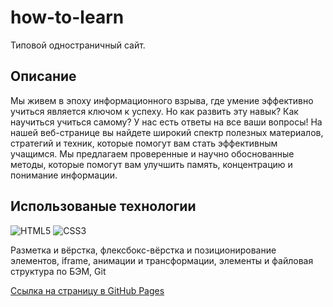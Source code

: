 # how-to-learn

Типовой одностраничный сайт.

## Описание

Мы живем в эпоху информационного взрыва, где умение эффективно учиться является ключом к успеху. Но как развить эту навык? Как научиться учиться самому? У нас есть ответы на все ваши вопросы!
На нашей веб-странице вы найдете широкий спектр полезных материалов, стратегий и техник, которые помогут вам стать эффективным учащимся. Мы предлагаем проверенные и научно обоснованные методы, которые помогут вам улучшить память, концентрацию и понимание информации.

## Использованые технологии

![HTML5](https://img.shields.io/badge/html5-%23E34F26.svg?style=for-the-badge&logo=html5&logoColor=white)  ![CSS3](https://img.shields.io/badge/css3-%231572B6.svg?style=for-the-badge&logo=css3&logoColor=white)

Разметка и вёрстка, флексбокс-вёрстка и позиционирование элементов, iframe, анимации и трансформации, элементы и файловая структура по БЭМ, Git


[Ссылка на страницу в GitHub Pages](https://yryryk.github.io/how-to-learn/ "https://yryryk.github.io/how-to-learn/")
